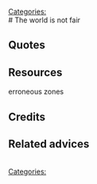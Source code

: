 [Categories:](../Categories/index.md)<br># The world is not fair


## Quotes

## Resources

erroneous zones
## Credits

## Related advices

<br>[Categories:](../Categories/index.md)